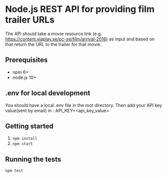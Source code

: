 # Node.js REST API for providing film trailer URLs

The API should take a movie resource link (e.g. <https://content.viaplay.se/pc-se/film/arrival-2016)> as input and based on that return the URL to the trailer for that movie.

## Prerequisites

* npm 6+
* node.js 10+

## .env for local development

You should have a local .env file in the root directory.
Then add your API key value(sent by email) in :
API_KEY=<api_key_value>

## Getting started

1. ```npm install```
2. ```npm start```

## Running the tests

```npm test```
